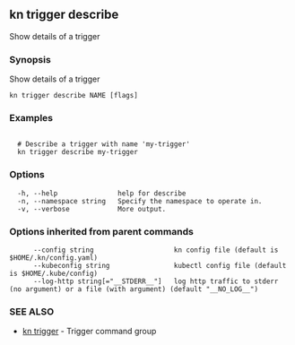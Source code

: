 ## kn trigger describe

Show details of a trigger

### Synopsis

Show details of a trigger

```
kn trigger describe NAME [flags]
```

### Examples

```

  # Describe a trigger with name 'my-trigger'
  kn trigger describe my-trigger
```

### Options

```
  -h, --help               help for describe
  -n, --namespace string   Specify the namespace to operate in.
  -v, --verbose            More output.
```

### Options inherited from parent commands

```
      --config string                    kn config file (default is $HOME/.kn/config.yaml)
      --kubeconfig string                kubectl config file (default is $HOME/.kube/config)
      --log-http string[="__STDERR__"]   log http traffic to stderr (no argument) or a file (with argument) (default "__NO_LOG__")
```

### SEE ALSO

* [kn trigger](kn_trigger.md)	 - Trigger command group

